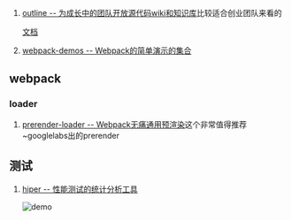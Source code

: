1. [outline -- 为成长中的团队开放源代码wiki和知识库](https://github.com/outline/outline)比较适合创业团队来看的

    [文档](https://www.getoutline.com/developers)
2. [webpack-demos -- Webpack的简单演示的集合](https://github.com/ruanyf/webpack-demos)
## webpack
### loader
1. [prerender-loader -- Webpack无痛通用预渲染](https://github.com/GoogleChromeLabs/prerender-loader)这个非常值得推荐~googlelabs出的prerender
## 测试
1. [hiper -- 性能测试的统计分析工具](https://github.com/pod4g/hiper)

    ![demo](https://camo.githubusercontent.com/247e9ab7a110bfa09c5133f7503f967995b5411d/687474703a2f2f377874396e382e636f6d322e7a302e676c622e636c6f7564646e2e636f6d2f6869706572392e706e67)
